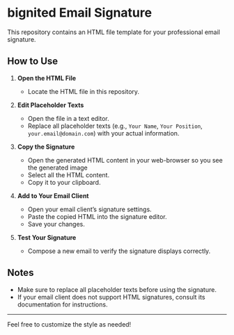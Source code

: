 # bignited Email Signature

This repository contains an HTML file template for your professional email signature.

## How to Use

1. **Open the HTML File**
    - Locate the HTML file in this repository.

2. **Edit Placeholder Texts**
    - Open the file in a text editor.
    - Replace all placeholder texts (e.g., `Your Name`, `Your Position`, `your.email@domain.com`) with your actual information.

3. **Copy the Signature**
    - Open the generated HTML content in your web-browser so you see the generated image 
    - Select all the HTML content.
    - Copy it to your clipboard.

4. **Add to Your Email Client**
    - Open your email client’s signature settings.
    - Paste the copied HTML into the signature editor.
    - Save your changes.

5. **Test Your Signature**
    - Compose a new email to verify the signature displays correctly.

## Notes

- Make sure to replace all placeholder texts before using the signature.
- If your email client does not support HTML signatures, consult its documentation for instructions.

---

Feel free to customize the style as needed!
